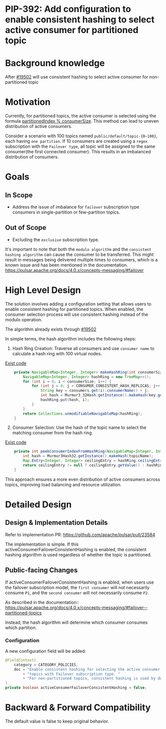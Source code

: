 # PIP-392: Add configuration to enable consistent hashing to select active consumer for partitioned topic

# Background knowledge

After [#19502](https://github.com/apache/pulsar/pull/19502) will use consistent hashing to select active consumer for non-partitioned topic

# Motivation

Currently, for partitioned topics, the active consumer is selected using the formula [partitionedIndex % consumerSize](https://github.com/apache/pulsar/blob/137df29f85798b00de75460a1acb91c7bc25453f/pulsar-broker/src/main/java/org/apache/pulsar/broker/service/AbstractDispatcherSingleActiveConsumer.java#L129-L130).
This method can lead to uneven distribution of active consumers.

Consider a scenario with 100 topics named `public/default/topic-{0~100}`, each having `one partition`.
If 10 consumers are created using a `regex` subscription with the `Failover type`, all topic will be assigned to the same consumer(the first connected consumer). This results in an imbalanced distribution of consumers.

# Goals

## In Scope
- Address the issue of imbalance for `failover` subscription type consumers in single-partition or few-partition topics.

## Out of Scope
- Excluding the `exclusive` subscription type.

It's important to note that both the `modulo algorithm` and the `consistent hashing algorithm` can cause the consumer to be transferred.
This might result in messages being delivered multiple times to consumers, which is a known issue and has been mentioned in the documentation.
https://pulsar.apache.org/docs/4.0.x/concepts-messaging/#failover

# High Level Design
The solution involves adding a configuration setting that allows users to enable consistent hashing for partitioned topics.
When enabled, the consumer selection process will use consistent hashing instead of the modulo operation.

The algorithm already exists through [#19502](https://github.com/apache/pulsar/pull/19502)

In simple terms, the hash algorithm includes the following steps:

1. Hash Ring Creation: Traverse all consumers and use `consumer name` to calculate a hash ring with 100 virtual nodes.

[Exist code](https://github.com/apache/pulsar/blob/1b1bd4b610dd768a6908964ef841a6790bb0f4f0/pulsar-broker/src/main/java/org/apache/pulsar/broker/service/AbstractDispatcherSingleActiveConsumer.java#L152-L162)
```java
    private NavigableMap<Integer, Integer> makeHashRing(int consumerSize) {
        NavigableMap<Integer, Integer> hashRing = new TreeMap<>();
        for (int i = 0; i < consumerSize; i++) {
            for (int j = 0; j < CONSUMER_CONSISTENT_HASH_REPLICAS; j++) {
                String key = consumers.get(i).consumerName() + j;
                int hash = Murmur3_32Hash.getInstance().makeHash(key.getBytes());
                hashRing.put(hash, i);
            }
        }
        return Collections.unmodifiableNavigableMap(hashRing);
    }
```

2. Consumer Selection: Use the hash of the topic name to select the matching consumer from the hash ring.

[Exist code](https://github.com/apache/pulsar/blob/1b1bd4b610dd768a6908964ef841a6790bb0f4f0/pulsar-broker/src/main/java/org/apache/pulsar/broker/service/AbstractDispatcherSingleActiveConsumer.java#L146-L150)
```java
    private int peekConsumerIndexFromHashRing(NavigableMap<Integer, Integer> hashRing) {
        int hash = Murmur3Hash32.getInstance().makeHash(topicName);
        Map.Entry<Integer, Integer> ceilingEntry = hashRing.ceilingEntry(hash);
        return ceilingEntry != null ? ceilingEntry.getValue() : hashRing.firstEntry().getValue();
    }
```

This approach ensures a more even distribution of active consumers across topics, improving load balancing and resource utilization.

# Detailed Design

## Design & Implementation Details
Refer to implementation PR: https://github.com/apache/pulsar/pull/23584

The implementation is simple. If this activeConsumerFailoverConsistentHashing is enabled, the consistent hashing algorithm is used regardless of whether the topic is partitioned.

## Public-facing Changes

If activeConsumerFailoverConsistentHashing is enabled, when users use the failover subscription model,
the `first consumer` will not necessarily consume `P1`, and the `second consumer` will not necessarily consume `P2`.

As described in the documentation:: https://pulsar.apache.org/docs/4.0.x/concepts-messaging/#failover--partitioned-topics

Instead, the hash algorithm will determine which consumer consumes which partition.

### Configuration

A new configuration field will be added:

```java
@FieldContext(
    category = CATEGORY_POLICIES,
    doc = "Enable consistent hashing for selecting the active consumer in partitioned "
        + "topics with Failover subscription type. "
        + "For non-partitioned topics, consistent hashing is used by default."
)
private boolean activeConsumerFailoverConsistentHashing = false;
```


# Backward & Forward Compatibility
The default value is false to keep original behavior.
